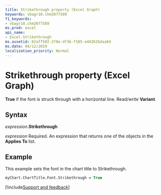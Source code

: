```yaml
---
title: Strikethrough property (Excel Graph)
keywords: vbagr10.chm3077589
f1_keywords:
- vbagr10.chm3077589
ms.prod: excel
api_name:
- Excel.Strikethrough
ms.assetid: 62aff502-2f8e-df3b-f185-a44262bdaa64
ms.date: 04/12/2019
localization_priority: Normal
---
```



# Strikethrough property (Excel Graph)

**True** if the font is struck through with a horizontal line. Read/write **Variant**.

## Syntax

_expression_.**Strikethrough**

_expression_ Required. An expression that returns one of the objects in the **Applies To** list.


## Example

This example sets the font in the chart title to Strikethrough.

```vb
myChart.ChartTitle.Font.Strikethrough = True
```

[!include[Support and feedback](~/includes/feedback-boilerplate.md)]